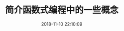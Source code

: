 ---
title: 简介函数式编程中的一些概念
date: 2018-11-10 22:10:09
tags: [JavaScript, Funcitonal]
categories: [JavaScript]
description: 简介一些函数式编程中的概念，如纯函数、不可变性、偏函数、高阶函数等等
---